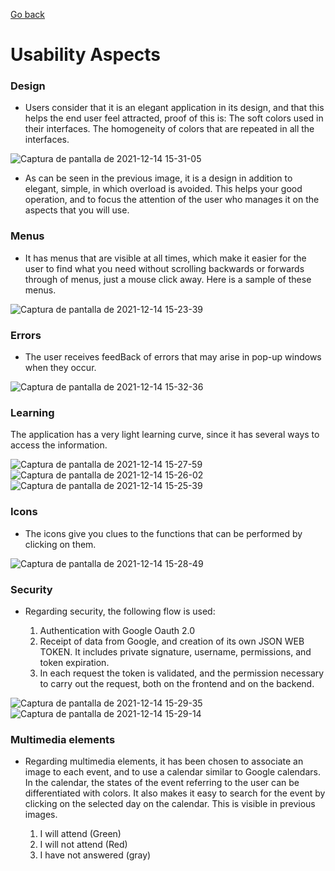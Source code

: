 
[Go back](https://github.com/rubensantibanezacosta/Ocio_Open/blob/main/docs/English%20Readme.md)

# Usability Aspects

### Design
- Users consider that it is an elegant application in its design, and that this
helps the end user feel attracted, proof of this is:
The soft colors used in their interfaces.
The homogeneity of colors that are repeated in all the interfaces.

![Captura de pantalla de 2021-12-14 15-31-05](https://user-images.githubusercontent.com/44450566/146028571-8296ff8a-4802-4243-b7a9-b7e5fc087068.png)


- As can be seen in the previous image, it is a design in addition to
elegant, simple, in which overload is avoided. This helps your good
operation, and to focus the attention of the user who manages it on the aspects
that you will use.


### Menus

- It has menus that are visible at all times, which make it easier for the user to
find what you need without scrolling backwards or forwards through
of menus, just a mouse click away. Here is a sample of these menus.

![Captura de pantalla de 2021-12-14 15-23-39](https://user-images.githubusercontent.com/44450566/146027226-e8625b46-5289-4703-b020-6d6faff21664.png)


### Errors

- The user receives feedBack of errors that may arise in pop-up windows when they occur.

![Captura de pantalla de 2021-12-14 15-32-36](https://user-images.githubusercontent.com/44450566/146028889-a492f110-f543-46b3-8c06-92f0566f9370.png)


### Learning

The application has a very light learning curve, since it has several ways to access the information.

![Captura de pantalla de 2021-12-14 15-27-59](https://user-images.githubusercontent.com/44450566/146028027-8ae28946-7c5e-4783-8b91-79a828df5354.png)
![Captura de pantalla de 2021-12-14 15-26-02](https://user-images.githubusercontent.com/44450566/146028033-5a9e3a5c-2163-4be6-b218-c0c75db990e8.png)
![Captura de pantalla de 2021-12-14 15-25-39](https://user-images.githubusercontent.com/44450566/146028035-8ca596d7-4c2f-4579-a3a8-dd12988e378f.png)


### Icons

- The icons give you clues to the functions that can be performed by clicking on them.

![Captura de pantalla de 2021-12-14 15-28-49](https://user-images.githubusercontent.com/44450566/146028123-73302eae-e992-4820-9a0b-f33fbb7dacd7.png)


### Security

- Regarding security, the following flow is used:

    1. Authentication with Google Oauth 2.0
    2. Receipt of data from Google, and creation of its own JSON WEB TOKEN. It includes private signature, username, permissions, and token expiration.
    3. In each request the token is validated, and the permission necessary to carry out the request, both on the frontend and on the backend.

![Captura de pantalla de 2021-12-14 15-29-35](https://user-images.githubusercontent.com/44450566/146028287-b63d07cb-b750-48c2-b9ef-5a9bdfc386b5.png)
![Captura de pantalla de 2021-12-14 15-29-14](https://user-images.githubusercontent.com/44450566/146028292-8386945e-bbb3-4293-a693-ba6a1226f6aa.png)

    
 ### Multimedia elements

- Regarding multimedia elements, it has been chosen to associate an image to each event, and to use a calendar similar to Google calendars. In the calendar, the states of the event referring to the user can be differentiated with colors. It also makes it easy to search for the event by clicking on the selected day on the calendar. This is visible in previous images.

    1. I will attend (Green)
    2. I will not attend (Red)
    3. I have not answered (gray)

 
